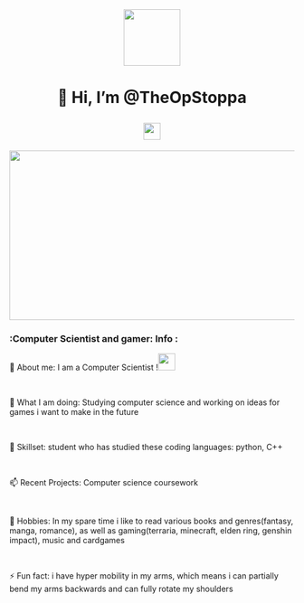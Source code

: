 <div id="header" align="center">

 <img src="[https://media.giphy.com/media/VZUhn04QSs0AmsHRic/giphy.gif](https://www.google.com/url?sa=i&url=https%3A%2F%2Fgiphy.com%2Fexplore%2Fmatrix-screen&psig=AOvVaw3QBJe-QK67Kww28jGZQCMk&ust=1734119514405000&source=images&cd=vfe&opi=89978449&ved=0CBMQjRxqFwoTCPCnmd-Ao4oDFQAAAAAdAAAAABAE)" width="100"/>

 <h1>

  👋 Hi, I’m @TheOpStoppa

  <img src="https://media.giphy.com/media/hvRJCLFzcasrR4ia7z/giphy.gif" width="30px"/>

 </h1>

</div>

<div align="center">

 <img src="https://media.giphy.com/media/26tn33aiTi1jkl6H6/giphy.gif" width="600" height="300"/>

</div>


### :Computer Scientist and gamer: Info :

👀 About me: I am a Computer Scientist  !<img src="https://media.giphy.com/media/WUlplcMpOCEmTGBtBW/giphy.gif" width="30"> 

<br>

🌱 What I am doing: Studying computer science and working on ideas for games i want to make in the future

<br>

💞️ Skillset: student who has studied these coding languages: python, C++

<br>

📫 Recent Projects: Computer science coursework

<br>

🌱 Hobbies: In my spare time i like to read various books and genres(fantasy, manga, romance), as well as gaming(terraria, minecraft, elden ring, genshin impact), music and cardgames

<br>

⚡ Fun fact: i have hyper mobility in my arms, which means i can partially bend my arms backwards and can fully rotate my shoulders
<!---
TheOpStoppa/TheOpStoppa is a ✨ special ✨ repository because its `README.md` (this file) appears on your GitHub profile.
You can click the Preview link to take a look at your changes.
--->
